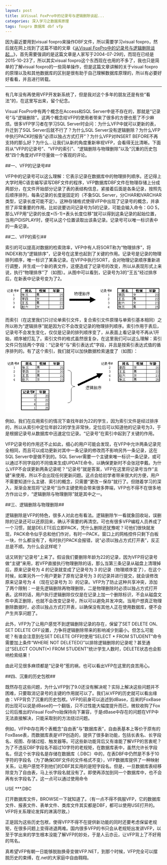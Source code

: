 ```yaml
---
layout: post
title: 从Visual FoxPro中的记录号与逻辑删除谈起...
categories: 深入学习之数据库原理
tags: foxpro 数据库 dbf vfp
---
```



因为最近要用到visual foxpro来操作DBF文件，所以需要学习visual foxpro，然后就在网上找到了这篇不错的文章《[从Visual FoxPro中的记录号与逻辑删除谈起...](http://www.cnblogs.com/zhenyulu/articles/28418.html)》，首先需要强调的是这篇文章是人家写于2004-07-29的，而现在已经是2015-10-23了，所以其实visual foxpro这个东西现在也用的不多了，我也只是简单的了解visual foxpro的一些简单操作，但是这篇文章讲解的关于visual foxpro的原理以及和其他数据库的区别是很有助于自己理解数据库原理的，所以有必要好好看看，并且进行转载。

---

有几年没有再使用VFP开发新系统了，但是我对这个多年的朋友还是有些“看法”的，在这里写出来，留个纪念。

Visual FoxPro中有两个概念在Access和SQL Server中是不存在的，那就是“记录号”与“逻辑删除”。这两个概念给VFP的使用者带来了很多的方便也惹了不少麻烦。很多VFP学习者在学习SQL Server时会问：为什么VFP中就可以更新的表，升迁到了SQL Server后就不行了？为什么SQL Server没有逻辑删除？为什么VFP中执行PACK时报告“必须以独占方式打开”？为什么VFP对INSERT BEFORE不再支持的那么好？为什么...让我们从新的角度重新审视VFP，会看得无比清晰。下面将从“VFP的记录号”、“VFP的索引”、“逻辑删除与物理删除”以及“沉重的历史包袱”四个角度对VFP尽量做一个客观的评论。


##一、VFP的记录号##

VFP中的记录号可以这么理解：它表示记录在数据库中的物理排列顺序。还记得上大学时用C语言编写读写DBF文件的程序，VFP数据库DBF文件在物理存储上分成两部分，在文件开始部分记录了表的表结构信息，紧接着后面是各条记录，按照先后顺序排列，每条记录的长度是固定的（不象SQL Server，分CHAR和VARCHAR类型，记录长度可能不定）。这种存储格式使得VFP中出现了记录号的概念，并承担了非常重要的作用。比如说要访问记录号为5的记录，可能会输入命令：GO 5，那么VFP用“记录的长度×(5-1)+表头长度位移”就可以得到这条记录的起始位置，当用户DISPLAY时，便可从这个位置读取出该条记录。记录号可以唯一标识表中的一条记录。


##二、VFP的索引##

索引的可以提高对数据的检索效率，VFP中有人将SORT称为“物理排序”，将INDEX称为“逻辑排序”，记录号在这里也起到了关键的作用。记录号是记录的物理排列顺序，唯一标识了某条记录。在VFP中执行SORT，会对物理记录顺序重新进行调整，并生成一个新的表文件，这便造成了记录号的改变，所以从表现形式上来说，执行“物理排序”了（如图）。从图中可以看到，记录号为3的“王五”经过排序后，在新表中记录号变为了2。

![image](../image/2015-10-23/foxpro-1.gif)

而索引（在这里我们只讨论单索引文件，复合索引文件原理与单索引基本相同）之所以称为“逻辑排序”就是因为它不会改变记录的物理排列顺序。索引作用于表后，记录号不会发生变化，仅仅是记录的排列顺序变了，从表面上看记录号不再从1开始，顺序被打乱了。索引文件的格式虽然很复杂，在这里我们可以这么理解：索引文件只包括两个字段：“记录号”与“索引表达式”字段，并且是按索引表达式值的循序排列的。有了这个索引，我们就可以加快数据检索速度了（如图）：

![image](../image/2015-10-23/foxpro-2.gif)

例如，我们在应用索引的情况下查找年龄为22的学生，因为索引文件是经过排序的，所以从索引中定位年龄22的学生非常快，定位后可以知道他的记录号为3，于是根据记录号从数据库中迅速定位记录。“记录号”在索引中起到了关键的作用。

VFP记录号的作用还不止如此，细心的用户可能会发现，在VFP中允许两条记录完全相同，而且可以成功更新对其中一条记录的修改而不影响另外一条记录，这在SQL Server中是做不到的。SQL Server需要一个主键来唯一标识一条记录，或可以通过不同字段的不同值来生成UPDATE命令，以确保更新时不会张冠李戴。为什么VFP不会误更新两条记录呢？“记录号”就是答案，VFP在这里将记录号当作“主键”来使用，所以不会出现任何更新问题。这点会给初学者带来很大的方便，用户不需要知道什么主键、索引的概念，只需要“更改－保存”就行了。但随着学习的深入，渐渐会发现将“记录号”当作主键使用会带来很多弊端，VFP也不得不在很多地方作出让步，“逻辑删除与物理删除”就是其中之一。


##三、逻辑删除与物理删除##

逻辑删除是VFP的特色，很多人对此也有看法。逻辑删除乍一看就象回收站，误删除的记录还可以还原回来，确认不需要的再清空。可也有很多VFP编程人员养成了一个习惯，就是DELETE后立即PACK，凭什么删除还犹豫呢？可他们很快就发现，PACK命令似乎总和他们作对，有时一PACK，窗口上的网格控件只剩下白板一块，什么都没有了，有时执行PACK会报错，说“必须以独占方式打开表”，反正总是不顺。为什么会这样呢？

话又转到“记录号”上来了。假设我们要删除年龄为22的记录，因为VFP将记录号做“主键”来用，若VFP直接执行物理删除的话，那么当第三条记录从磁盘上清理掉后，原来记录号为 4 的记录就变成了记录号为 3 的记录（物理顺序变了），在这个时候，如果另外一个用户更新了原有记录号为 3 的记录并进行提交，就会误修改原来记录号为 4 （现在记录号为 3）的记录。VFP为了防止这种共享冲突，添加了两个限制：一是先逻辑删除再物理删除，二是物理删除时必须以独占方式打开表。这样的话，用户执行逻辑删除仅仅是在记录上加一个删除标识，不会从磁盘文件中真正删除，也就不会改变记录号，所以可以避免并发冲突。当用户想真正物理删除数据时，必须以独占方式打开表，以确保没有其他人正在使用数据库，便不会产生共享问题了。

此外，VFP为了让用户感觉不到逻辑删除记录的存在，保留了SET DELETE ON、SET DELETE OFF设置，力争将逻辑删除带来的影响减少到最小。但怎么可能呢？有谁会注意到在SET DELETE OFF时使用“SELECT * FROM STUDENT”命令需要加上条件“WHERE NOT DELETED()”以排除逻辑删除的记录呢？甚至通过“SELECT COUNT(*) FROM STUDENT”统计学生人数时，DELETE状态也会影响检索结果！

由此可见很多麻烦都是“记录号”惹的祸，也可以看出VFP在这里的良苦用心。


##四、沉重的历史包袱##

既然存在这些问题，为什么VFP到了9.0还没有解决呢？实际上解决这些问题并不困难，只要取消记录号的主键的作用就可以了。我们从VFP的历史就可以看出缘由：VFP背负了沉重的历史包袱。VFP的前身可以追述到dBase，后来的FoxBase的出现可以说是dBase的一个翻版，只不过性能大幅度提升而已，微软收购了Fox公司后推出的Visual FoxPro始保持向下兼容，于是dBase中存在的问题在VFP中无法直接解决，只能采取别的方法绕过问题。

例如，VFP中存在两个表概念“自由表”与“数据库表”，自由表基本上等价于原有的FoxBase表，而数据库表是VFP创造的，提供了很多新功能，包括长表名、长字段名、视图、存储过程、触发器等。可这些新功能背后又有谁能了解VFP的苦衷呢？为了不违反DBF字段名不超过10字符的老规矩，在数据库表中，虽然允许长字段名，但这个长字段名是存储在数据库（.DBC）中的，在表DBF中仍然是不多于10字符的字段名（为了确保DBF文件的文件格式不变），VFP数据库提供了一种映射关系，让用户感觉不到他们的DBF其实用的是短字段名。但是，一旦数据库表经移除变为了自由表，马上长字段名就没有了。即使再添加到同一个数据库中，也不会再有长字段名了。这一点可以通过使用命令

USE ***.DBC

打开数据库文件，BROWSE一下就知道了。（有一点不得不佩服VFP，它的数据库文件、报表文件、表单文件、类库文件其实都是DBF，都可以使用USE打开的。VFP将关系理论发挥的淋漓尽致。）

正是因为这些历史包袱，使得VFP不得不在提供新功能的同时还要考虑保留老规矩，在很多问题上变得进退两难。国内很多VFP的书只会从老规矩出发讲VFP，以至于学出来的学生根本没能了解VFP的妙处，于是人云亦云，让VFP背上了不好用的骂名。

真希望VFP有朝一日能够脱胎换骨变做VFP.NET，到那个时候，VFP完全可以摆脱历史的束缚，在.net的大家庭中自由翱翔。